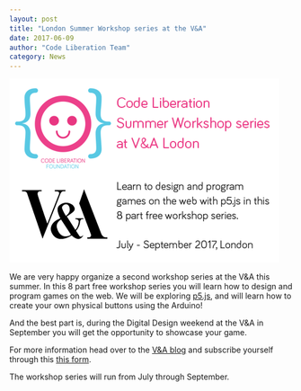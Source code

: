 ```yaml
---
layout: post
title: "London Summer Workshop series at the V&A"
date: 2017-06-09
author: "Code Liberation Team"
category: News
---
```


![V&A Summer Workshop](/img/blog/2017-news/06/V&A.png)

We are very happy organize a second workshop series at the V&A this summer. In this 8 part free workshop series you will learn how to design and program games on the web. We will be exploring [p5.js](https://p5js.org), and will learn how to create your own physical buttons using the Arduino!

And the best part is, during the Digital Design weekend at the V&A in September you will get the opportunity to showcase your game.

For more information head over to the [V&A blog](http://www.vam.ac.uk/blog/network/code-liberation-2) and subscribe yourself through this [this form](https://goo.gl/forms/kzbQKTgfSphwG09F3).

The workshop series will run from July through September.
